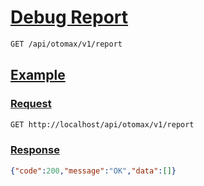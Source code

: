 # [Debug Report]()

<!--
@category Internal
-->

```bash
GET /api/otomax/v1/report
```

## [Example]()

### [Request]()

```bash
GET http://localhost/api/otomax/v1/report
```

### [Response]()

```json
{"code":200,"message":"OK","data":[]}
```